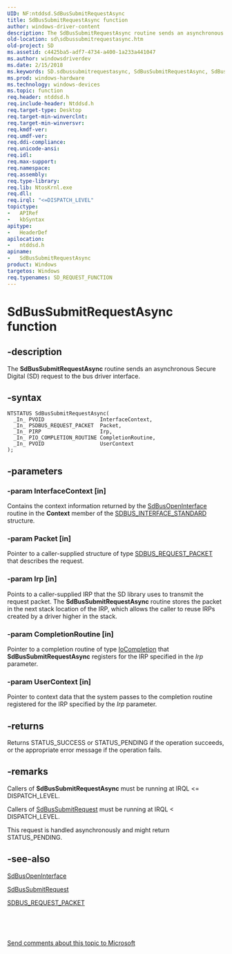 ```yaml
---
UID: NF:ntddsd.SdBusSubmitRequestAsync
title: SdBusSubmitRequestAsync function
author: windows-driver-content
description: The SdBusSubmitRequestAsync routine sends an asynchronous Secure Digital (SD) request to the bus driver interface.
old-location: sd\sdbussubmitrequestasync.htm
old-project: SD
ms.assetid: c4425ba5-adf7-4734-a400-1a233a441047
ms.author: windowsdriverdev
ms.date: 2/15/2018
ms.keywords: SD.sdbussubmitrequestasync, SdBusSubmitRequestAsync, SdBusSubmitRequestAsync function [Buses], ntddsd/SdBusSubmitRequestAsync, sd-rtns_69f249eb-f2e8-48fa-8857-b47c732faea6.xml
ms.prod: windows-hardware
ms.technology: windows-devices
ms.topic: function
req.header: ntddsd.h
req.include-header: Ntddsd.h
req.target-type: Desktop
req.target-min-winverclnt: 
req.target-min-winversvr: 
req.kmdf-ver: 
req.umdf-ver: 
req.ddi-compliance: 
req.unicode-ansi: 
req.idl: 
req.max-support: 
req.namespace: 
req.assembly: 
req.type-library: 
req.lib: NtosKrnl.exe
req.dll: 
req.irql: "<=DISPATCH_LEVEL"
topictype:
-	APIRef
-	kbSyntax
apitype:
-	HeaderDef
apilocation:
-	ntddsd.h
apiname:
-	SdBusSubmitRequestAsync
product: Windows
targetos: Windows
req.typenames: SD_REQUEST_FUNCTION
---
```


# SdBusSubmitRequestAsync function


## -description


The <b>SdBusSubmitRequestAsync</b> routine sends an asynchronous Secure Digital (SD) request to the bus driver interface.


## -syntax


````
NTSTATUS SdBusSubmitRequestAsync(
  _In_ PVOID                  InterfaceContext,
  _In_ PSDBUS_REQUEST_PACKET  Packet,
  _In_ PIRP                   Irp,
  _In_ PIO_COMPLETION_ROUTINE CompletionRoutine,
  _In_ PVOID                  UserContext
);
````


## -parameters




### -param InterfaceContext [in]

Contains the context information returned by the <a href="https://msdn.microsoft.com/library/windows/hardware/ff537906">SdBusOpenInterface</a> routine in the <b>Context</b> member of the <a href="https://msdn.microsoft.com/92b8762d-8af3-493c-aa1d-bc245b0cbd83">SDBUS_INTERFACE_STANDARD</a> structure.


### -param Packet [in]

Pointer to a caller-supplied structure of type <a href="https://msdn.microsoft.com/09b30bf0-fe85-4ad5-bd3e-113ed3a093ac">SDBUS_REQUEST_PACKET</a> that describes the request.


### -param Irp [in]

Points to a caller-supplied IRP that the SD library uses to transmit the request packet. The <b>SdBusSubmitRequestAsync</b> routine stores the packet in the next stack location of the IRP, which allows the caller to reuse IRPs created by a driver higher in the stack.


### -param CompletionRoutine [in]

Pointer to a completion routine of type <a href="..\wdm\nc-wdm-io_completion_routine.md">IoCompletion</a> that <b>SdBusSubmitRequestAsync</b> registers for the IRP specified in the <i>Irp </i>parameter.


### -param UserContext [in]

Pointer to context data that the system passes to the completion routine registered for the IRP specified by the <i>Irp </i>parameter.


## -returns



Returns STATUS_SUCCESS or STATUS_PENDING if the operation succeeds, or the appropriate error message if the operation fails.




## -remarks



Callers of <b>SdBusSubmitRequestAsync</b> must be running at IRQL &lt;= DISPATCH_LEVEL.

Callers of <a href="https://msdn.microsoft.com/library/windows/hardware/ff537909">SdBusSubmitRequest</a> must be running at IRQL &lt; DISPATCH_LEVEL.

This request is handled asynchronously and might return STATUS_PENDING. 




## -see-also

<a href="https://msdn.microsoft.com/library/windows/hardware/ff537906">SdBusOpenInterface</a>



<a href="https://msdn.microsoft.com/library/windows/hardware/ff537909">SdBusSubmitRequest</a>



<a href="https://msdn.microsoft.com/09b30bf0-fe85-4ad5-bd3e-113ed3a093ac">SDBUS_REQUEST_PACKET</a>



 

 

<a href="mailto:wsddocfb@microsoft.com?subject=Documentation%20feedback [SD\buses]:%20SdBusSubmitRequestAsync function%20 RELEASE:%20(2/15/2018)&amp;body=%0A%0APRIVACY STATEMENT%0A%0AWe use your feedback to improve the documentation. We don't use your email address for any other purpose, and we'll remove your email address from our system after the issue that you're reporting is fixed. While we're working to fix this issue, we might send you an email message to ask for more info. Later, we might also send you an email message to let you know that we've addressed your feedback.%0A%0AFor more info about Microsoft's privacy policy, see http://privacy.microsoft.com/en-us/default.aspx." title="Send comments about this topic to Microsoft">Send comments about this topic to Microsoft</a>

